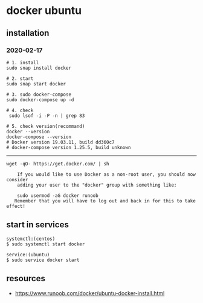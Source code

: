 # docker ubuntu

## installation

### 2020-02-17
```shell
# 1. install
sudo snap install docker

# 2. start
sudo snap start docker

# 3. sudo docker-compose
sudo docker-compose up -d

# 4. check
 sudo lsof -i -P -n | grep 83

# 5. check version(recommand)
docker --version
docker-compose --version
# Docker version 19.03.11, build dd360c7
# docker-compose version 1.25.5, build unknown
```

--- 
~~~
wget -qO- https://get.docker.com/ | sh
~~~

~~~
    If you would like to use Docker as a non-root user, you should now consider
    adding your user to the "docker" group with something like:

    sudo usermod -aG docker runoob
   Remember that you will have to log out and back in for this to take effect!  
~~~

## start in services
~~~
systemctl:(centos)
$ sudo systemctl start docker

service:(ubuntu)
$ sudo service docker start
~~~

## resources
- https://www.runoob.com/docker/ubuntu-docker-install.html